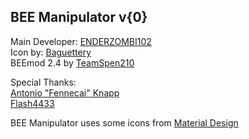 BEE Manipulator v{0}
--------------------
Main Developer:   [ENDERZOMBI102](https://github.com/ENDERZOMBI102) <br />
Icon by: [Baguettery](https://github.com/koerismo) <br />
BEEmod 2.4 by [TeamSpen210](https://github.com/TeamSpen210) <br />

Special Thanks:<br />
[Antonio "Fennecai" Knapp](https://1995aek.wixsite.com/fennecaifox) <br />
[Flash4433](https://github.com/flash4433) <br />


BEE Manipulator uses some icons from [Material Design](https://material.io/)